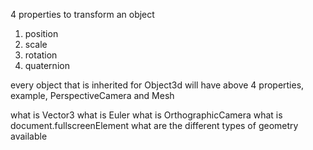 4 properties to transform an object

1. position
2. scale
3. rotation
4. quaternion

every object that is inherited for Object3d will have above 4 properties, example, PerspectiveCamera and Mesh

what is Vector3
what is Euler
what is OrthographicCamera
what is document.fullscreenElement
what are the different types of geometry available
